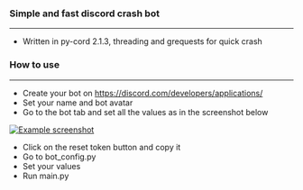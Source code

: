 ### Simple and fast discord crash bot

---

- Written in py-cord 2.1.3, threading and grequests for quick crash

### How to use

---
- Create your bot on https://discord.com/developers/applications/
- Set your name and bot avatar
- Go to the bot tab and set all the values as in the screenshot below
<a href="https://media.discordapp.net/attachments/1016297019184263208/1017793788258811975/unknown.png">
     <img src="https://media.discordapp.net/attachments/1016297019184263208/1017793788258811975/unknown.png" alt = "Example screenshot">
</a>

- Click on the reset token button and copy it
- Go to bot_config.py
- Set your values
- Run main.py
